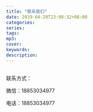 ```yaml
---
title: "联系我们"
date: 2019-04-20T23:08:32+08:00
categories: 
series:
tags: 
mp3: 
cover: 
keywords:
description: 
---
```

## 
联系方式：


微信：18853034977

电话：18853034977

